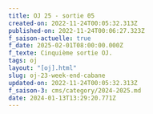 ```yaml
---
title: OJ 25 - sortie 05
created-on: 2022-11-24T00:05:32.313Z
published-on: 2022-11-24T00:06:27.323Z
f_saison-actuelle: true
f_date: 2025-02-01T08:00:00.000Z
f_texte: Cinquième sortie OJ.
tags: oj
layout: "[oj].html"
slug: oj-23-week-end-cabane
updated-on: 2022-11-24T00:05:32.313Z
f_saison-3: cms/category/2024-2025.md
date: 2024-01-13T13:29:20.771Z
---
```

